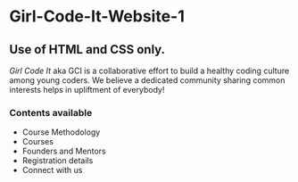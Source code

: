 <h1> Girl-Code-It-Website-1 </h1>
<h2>Use of HTML and CSS only.</h2>
<p>
<i>Girl Code It</i> aka GCI is a collaborative effort to build a 
healthy coding culture among young coders.
We believe a dedicated community sharing common interests
helps in upliftment of everybody! 
</p>

<h3>Contents available</h3>

<ul>
<li>Course Methodology</li>
<li>Courses</li>
<li>Founders and Mentors</li>
<li>Registration details</li>
<li>Connect with us</li>
</ul>

